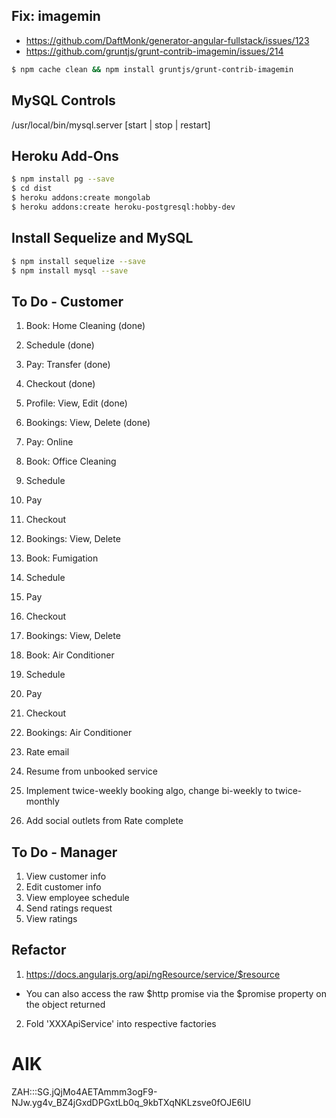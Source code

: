## Fix: imagemin
* https://github.com/DaftMonk/generator-angular-fullstack/issues/123
* https://github.com/gruntjs/grunt-contrib-imagemin/issues/214
```sh
$ npm cache clean && npm install gruntjs/grunt-contrib-imagemin
```

## MySQL Controls
/usr/local/bin/mysql.server [start | stop | restart]


## Heroku Add-Ons
```sh
$ npm install pg --save
$ cd dist
$ heroku addons:create mongolab
$ heroku addons:create heroku-postgresql:hobby-dev
```

## Install Sequelize and MySQL
```sh
$ npm install sequelize --save
$ npm install mysql --save 
```


## To Do - Customer
1. Book: Home Cleaning (done)
2. Schedule (done)
3. Pay: Transfer (done)
4. Checkout (done)
5. Profile: View, Edit (done)
6. Bookings: View, Delete (done)

7. Pay: Online

8. Book: Office Cleaning
9. Schedule
10. Pay
11. Checkout
12. Bookings: View, Delete

13. Book: Fumigation
14. Schedule
15. Pay
16. Checkout
17. Bookings: View, Delete

18. Book: Air Conditioner
19. Schedule
20. Pay
21. Checkout
22. Bookings: Air Conditioner

23. Rate email
24. Resume from unbooked service
25. Implement twice-weekly booking algo, change bi-weekly to twice-monthly
26. Add social outlets from Rate complete

## To Do - Manager
1. View customer info
2. Edit customer info
3. View employee schedule
4. Send ratings request
5. View ratings

## Refactor
1. https://docs.angularjs.org/api/ngResource/service/$resource
  * You can also access the raw $http promise via the $promise property on the object returned
2. Fold 'XXXApiService' into respective factories

# AIK
ZAH:::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

